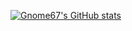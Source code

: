 [![Gnome67's GitHub stats](https://github-readme-stats.vercel.app/api?username=Gnome67)](https://github.com/Gnome67/github-readme-stats)

